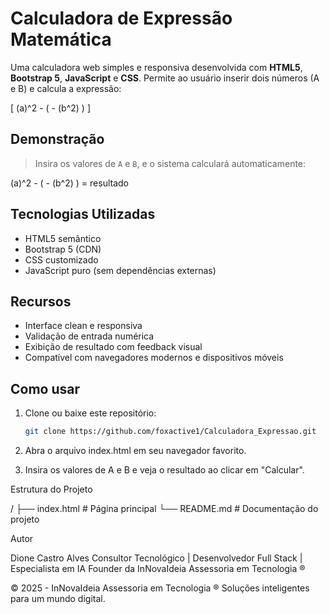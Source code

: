 
# Calculadora de Expressão Matemática

Uma calculadora web simples e responsiva desenvolvida com **HTML5**, **Bootstrap 5**, **JavaScript** e **CSS**. Permite ao usuário inserir dois números (A e B) e calcula a expressão:

\[
(a)^2 - ( - (b^2) )
\]

## Demonstração

> Insira os valores de `A` e `B`, e o sistema calculará automaticamente:

(a)^2 - ( - (b^2) ) = resultado

## Tecnologias Utilizadas

- HTML5 semântico
- Bootstrap 5 (CDN)
- CSS customizado
- JavaScript puro (sem dependências externas)

## Recursos

- Interface clean e responsiva
- Validação de entrada numérica
- Exibição de resultado com feedback visual
- Compatível com navegadores modernos e dispositivos móveis

## Como usar

1. Clone ou baixe este repositório:
   ```bash
   git clone https://github.com/foxactive1/Calculadora_Expressao.git

2. Abra o arquivo index.html em seu navegador favorito.


3. Insira os valores de A e B e veja o resultado ao clicar em "Calcular".



Estrutura do Projeto

/
├── index.html       # Página principal
└── README.md        # Documentação do projeto

Autor

Dione Castro Alves
Consultor Tecnológico | Desenvolvedor Full Stack | Especialista em IA
Founder da InNovaIdeia Assessoria em Tecnologia ®

© 2025 - InNovaIdeia Assessoria em Tecnologia ®
Soluções inteligentes para um mundo digital.
